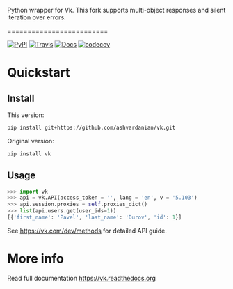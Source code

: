 Python wrapper for Vk. This fork supports multi-object responses and silent iteration over errors.

=========================

[![PyPI](https://img.shields.io/pypi/pyversions/vk.svg)](https://pypi.org/project/vk/ "Latest version on PyPI")
[![Travis](https://travis-ci.com/voronind/vk.svg?branch=master)](https://travis-ci.com/voronind/vk "Travis CI")
[![Docs](https://readthedocs.org/projects/vk/badge/?version=stable)](https://vk.readthedocs.io/en/latest/ "Read the docs")
[![codecov](https://codecov.io/gh/voronind/vk/branch/master/graph/badge.svg)](https://codecov.io/gh/voronind/vk "Coverage")

Quickstart
==========

Install
-------

This version:
```sh
pip install git+https://github.com/ashvardanian/vk.git
```

Original version:
```sh
pip install vk
```

Usage
-----

```python
>>> import vk
>>> api = vk.API(access_token = '', lang = 'en', v = '5.103')
>>> api.session.proxies = self.proxies_dict()
>>> list(api.users.get(user_ids=1))
[{'first_name': 'Pavel', 'last_name': 'Durov', 'id': 1}]
```

See https://vk.com/dev/methods for detailed API guide.

More info
=========

Read full documentation https://vk.readthedocs.org
